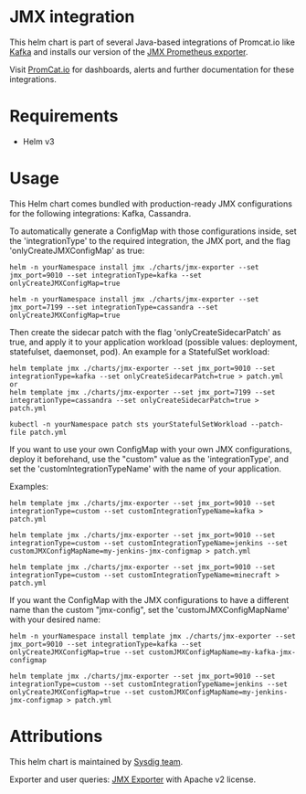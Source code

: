 # JMX integration
This helm chart is part of several Java-based integrations of Promcat.io like [Kafka](https://promcat.io/apps/kafka) and installs our version of the [JMX Prometheus exporter](https://github.com/prometheus/jmx_exporter).

Visit [PromCat.io](https://promcat.io/) for dashboards, alerts and further documentation for these integrations. 

# Requirements
* Helm v3

# Usage

This Helm chart comes bundled with production-ready JMX configurations for the following integrations: Kafka, Cassandra. 

To automatically generate a ConfigMap with those configurations inside, set the 'integrationType' to the required integration, the JMX port, and the flag 'onlyCreateJMXConfigMap' as true:

```
helm -n yourNamespace install jmx ./charts/jmx-exporter --set jmx_port=9010 --set integrationType=kafka --set onlyCreateJMXConfigMap=true

helm -n yourNamespace install jmx ./charts/jmx-exporter --set jmx_port=7199 --set integrationType=cassandra --set onlyCreateJMXConfigMap=true
```

Then create the sidecar patch with the flag 'onlyCreateSidecarPatch' as true, and apply it to your application workload (possible values: deployment, statefulset, daemonset, pod). An example for a StatefulSet workload:
```
helm template jmx ./charts/jmx-exporter --set jmx_port=9010 --set integrationType=kafka --set onlyCreateSidecarPatch=true > patch.yml
or
helm template jmx ./charts/jmx-exporter --set jmx_port=7199 --set integrationType=cassandra --set onlyCreateSidecarPatch=true > patch.yml

kubectl -n yourNamespace patch sts yourStatefulSetWorkload --patch-file patch.yml
```

If you want to use your own ConfigMap with your own JMX configurations, deploy it beforehand, use the "custom" value as the 'integrationType', and set the 'customIntegrationTypeName' with the name of your application.

Examples:
```
helm template jmx ./charts/jmx-exporter --set jmx_port=9010 --set integrationType=custom --set customIntegrationTypeName=kafka > patch.yml

helm template jmx ./charts/jmx-exporter --set jmx_port=9010 --set integrationType=custom --set customIntegrationTypeName=jenkins --set customJMXConfigMapName=my-jenkins-jmx-configmap > patch.yml

helm template jmx ./charts/jmx-exporter --set jmx_port=9010 --set integrationType=custom --set customIntegrationTypeName=minecraft > patch.yml
```

If you want the ConfigMap with the JMX configurations to have a different name than the custom "jmx-config", set the 'customJMXConfigMapName' with your desired name:

```
helm -n yourNamespace install template jmx ./charts/jmx-exporter --set jmx_port=9010 --set integrationType=kafka --set onlyCreateJMXConfigMap=true --set customJMXConfigMapName=my-kafka-jmx-configmap

helm template jmx ./charts/jmx-exporter --set jmx_port=9010 --set integrationType=custom --set customIntegrationTypeName=jenkins --set onlyCreateJMXConfigMap=true --set customJMXConfigMapName=my-jenkins-jmx-configmap > patch.yml
```

# Attributions
This helm chart is maintained by [Sysdig team](https://sysdig.com/).

Exporter and user queries: [JMX Exporter](https://github.com/prometheus/jmx_exporter) with Apache v2 license. 
